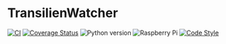 # TransilienWatcher

[![CI](https://github.com/u8slvn/transilienwatcher/actions/workflows/ci.yml/badge.svg)](https://github.com/u8slvn/transilienwatcher/actions/workflows/ci.yml)
[![Coverage Status](https://coveralls.io/repos/github/u8slvn/transilienwatcher/badge.svg)](https://coveralls.io/github/u8slvn/transilienwatcher)
![Python version](https://img.shields.io/badge/python-3.8%20%7C%203.9%20%7C%203.10-blue)
![Raspberry Pi](https://img.shields.io/badge/Raspberry%20Pi-Zero%20W%20%7C%203%20B%2B-c51A4A?logo=raspberry-pi)
[![Code Style](https://img.shields.io/badge/code%20style-black-000000.svg)](https://github.com/psf/black)
